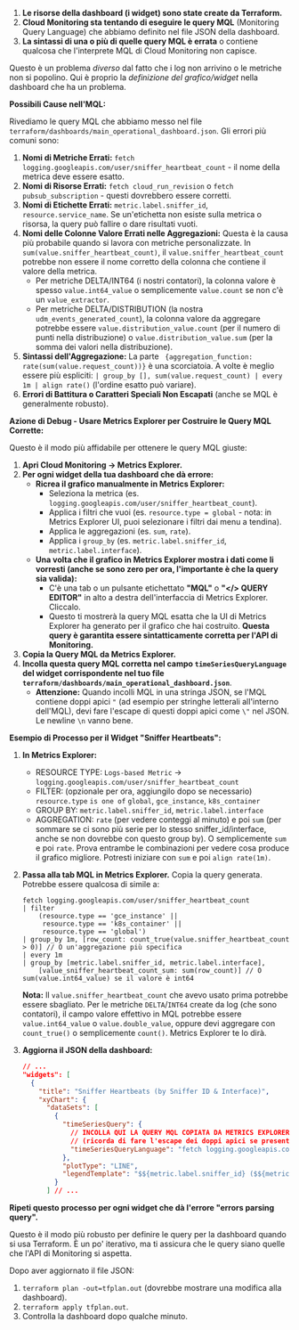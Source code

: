 1.  **Le risorse della dashboard (i widget) sono state create da Terraform.**
2.  **Cloud Monitoring sta tentando di eseguire le query MQL** (Monitoring Query Language) che abbiamo definito nel file JSON della dashboard.
3.  **La sintassi di una o più di quelle query MQL è errata** o contiene qualcosa che l'interprete MQL di Cloud Monitoring non capisce.

Questo è un problema *diverso* dal fatto che i log non arrivino o le metriche non si popolino. Qui è proprio la *definizione del grafico/widget* nella dashboard che ha un problema.

**Possibili Cause nell'MQL:**

Rivediamo le query MQL che abbiamo messo nel file `terraform/dashboards/main_operational_dashboard.json`. Gli errori più comuni sono:

1.  **Nomi di Metriche Errati:** `fetch logging.googleapis.com/user/sniffer_heartbeat_count` - il nome della metrica deve essere esatto.
2.  **Nomi di Risorse Errati:** `fetch cloud_run_revision` o `fetch pubsub_subscription` - questi dovrebbero essere corretti.
3.  **Nomi di Etichette Errati:** `metric.label.sniffer_id`, `resource.service_name`. Se un'etichetta non esiste sulla metrica o risorsa, la query può fallire o dare risultati vuoti.
4.  **Nomi delle Colonne Valore Errati nelle Aggregazioni:** Questa è la causa più probabile quando si lavora con metriche personalizzate. In `sum(value.sniffer_heartbeat_count)`, il `value.sniffer_heartbeat_count` potrebbe non essere il nome corretto della colonna che contiene il valore della metrica.
    *   Per metriche DELTA/INT64 (i nostri contatori), la colonna valore è spesso `value.int64_value` o semplicemente `value.count` se non c'è un `value_extractor`.
    *   Per metriche DELTA/DISTRIBUTION (la nostra `udm_events_generated_count`), la colonna valore da aggregare potrebbe essere `value.distribution_value.count` (per il numero di punti nella distribuzione) o `value.distribution_value.sum` (per la somma dei valori nella distribuzione).
5.  **Sintassi dell'Aggregazione:** La parte ` {aggregation_function: rate(sum(value.request_count))}` è una scorciatoia. A volte è meglio essere più espliciti: `| group_by [], sum(value.request_count) | every 1m | align rate()` (l'ordine esatto può variare).
6.  **Errori di Battitura o Caratteri Speciali Non Escapati** (anche se MQL è generalmente robusto).

**Azione di Debug - Usare Metrics Explorer per Costruire le Query MQL Corrette:**

Questo è il modo più affidabile per ottenere le query MQL giuste:

1.  **Apri Cloud Monitoring -> Metrics Explorer.**
2.  **Per ogni widget della tua dashboard che dà errore:**
    *   **Ricrea il grafico manualmente in Metrics Explorer:**
        *   Seleziona la metrica (es. `logging.googleapis.com/user/sniffer_heartbeat_count`).
        *   Applica i filtri che vuoi (es. `resource.type = global` - nota: in Metrics Explorer UI, puoi selezionare i filtri dai menu a tendina).
        *   Applica le aggregazioni (es. `sum`, `rate`).
        *   Applica i `group_by` (es. `metric.label.sniffer_id`, `metric.label.interface`).
    *   **Una volta che il grafico in Metrics Explorer mostra i dati come li vorresti (anche se sono zero per ora, l'importante è che la query sia valida):**
        *   C'è una tab o un pulsante etichettato **"MQL"** o **"</> QUERY EDITOR"** in alto a destra dell'interfaccia di Metrics Explorer. Cliccalo.
        *   Questo ti mostrerà la query MQL esatta che la UI di Metrics Explorer ha generato per il grafico che hai costruito. **Questa query è garantita essere sintatticamente corretta per l'API di Monitoring.**
3.  **Copia la Query MQL da Metrics Explorer.**
4.  **Incolla questa query MQL corretta nel campo `timeSeriesQueryLanguage` del widget corrispondente nel tuo file `terraform/dashboards/main_operational_dashboard.json`**.
    *   **Attenzione:** Quando incolli MQL in una stringa JSON, se l'MQL contiene doppi apici `"` (ad esempio per stringhe letterali all'interno dell'MQL), devi fare l'escape di questi doppi apici come `\"` nel JSON. Le newline `\n` vanno bene.

**Esempio di Processo per il Widget "Sniffer Heartbeats":**

1.  **In Metrics Explorer:**
    *   RESOURCE TYPE: `Logs-based Metric` -> `logging.googleapis.com/user/sniffer_heartbeat_count`
    *   FILTER: (opzionale per ora, aggiungilo dopo se necessario) `resource.type` `is one of` `global`, `gce_instance`, `k8s_container`
    *   GROUP BY: `metric.label.sniffer_id`, `metric.label.interface`
    *   AGGREGATION: `rate` (per vedere conteggi al minuto) e poi `sum` (per sommare se ci sono più serie per lo stesso sniffer_id/interface, anche se non dovrebbe con questo group by). O semplicemente `sum` e poi `rate`. Prova entrambe le combinazioni per vedere cosa produce il grafico migliore. Potresti iniziare con `sum` e poi `align rate(1m)`.
2.  **Passa alla tab MQL in Metrics Explorer.** Copia la query generata.
    Potrebbe essere qualcosa di simile a:
    ```mql
    fetch logging.googleapis.com/user/sniffer_heartbeat_count
    | filter
        (resource.type == 'gce_instance' ||
         resource.type == 'k8s_container' ||
         resource.type == 'global')
    | group_by 1m, [row_count: count_true(value.sniffer_heartbeat_count > 0)] // O un'aggregazione più specifica
    | every 1m
    | group_by [metric.label.sniffer_id, metric.label.interface],
        [value_sniffer_heartbeat_count_sum: sum(row_count)] // O sum(value.int64_value) se il valore è int64
    ```
    **Nota:** Il `value.sniffer_heartbeat_count` che avevo usato prima potrebbe essere sbagliato. Per le metriche `DELTA`/`INT64` create da log (che sono contatori), il campo valore effettivo in MQL potrebbe essere `value.int64_value` o `value.double_value`, oppure devi aggregare con `count_true()` o semplicemente `count()`. Metrics Explorer te lo dirà.

3.  **Aggiorna il JSON della dashboard:**
    ```json
    // ...
    "widgets": [
      {
        "title": "Sniffer Heartbeats (by Sniffer ID & Interface)",
        "xyChart": {
          "dataSets": [
            {
              "timeSeriesQuery": {
                // INCOLLA QUI LA QUERY MQL COPIATA DA METRICS EXPLORER
                // (ricorda di fare l'escape dei doppi apici se presenti nell'MQL)
                "timeSeriesQueryLanguage": "fetch logging.googleapis.com/user/sniffer_heartbeat_count\n| filter (resource.type == 'gce_instance' || resource.type == 'k8s_container' || resource.type == 'global')\n| align rate(1m)\n| group_by [metric.label.sniffer_id, metric.label.interface],\n    sum(value.int64_value)" // Esempio, verifica il nome esatto della colonna valore
              },
              "plotType": "LINE",
              "legendTemplate": "$${metric.label.sniffer_id} ($${metric.label.interface})"
            }
          ] // ...
    ```

**Ripeti questo processo per ogni widget che dà l'errore "errors parsing query".**

Questo è il modo più robusto per definire le query per la dashboard quando si usa Terraform.
È un po' iterativo, ma ti assicura che le query siano quelle che l'API di Monitoring si aspetta.

Dopo aver aggiornato il file JSON:
1.  `terraform plan -out=tfplan.out` (dovrebbe mostrare una modifica alla dashboard).
2.  `terraform apply tfplan.out`.
3.  Controlla la dashboard dopo qualche minuto.
